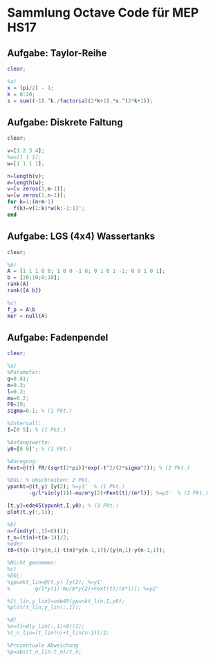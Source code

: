 # Sammlung Octave Code für MEP HS17

## Aufgabe: Taylor-Reihe

```matlab
clear;

%a)
x = (pi/2) - 1;
k = 0:20;
s = sum((-1).^k./factorial(2*k+1).*x.^(2*k+1));
```

## Aufgabe: Diskrete Faltung

```matlab
clear;

v=[1 2 3 4];
%w=[1 1 1];
w=[1 1 1 1];

n=length(v);
m=length(w);
v=[v zeros(1,m-1)];
w=[w zeros(1,n-1)];
for k=1:(n+m-1)
  f(k)=v(1:k)*w(k:-1:1)';
end

```

## Aufgabe: LGS (4x4) Wassertanks

```matlab
clear;

%b)
A = [1 1 1 0 0; 1 0 0 -1 0; 0 1 0 1 -1; 0 0 1 0 1];
b = [20;10;0;10];
rank(A)
rank([A b])

%c)
f_p = A\b
ker = null(A)
```

## Aufgabe: Fadenpendel

```matlab
clear;

%a)
%Parameter:
g=9.81;
m=0.3;
l=0.2;
mu=0.2;
F0=19;
sigma=0.1; % (1 Pkt.)

%Intervall:
I=[0 5]; % (1 Pkt.)

%Anfangswerte:
y0=[0 0]'; % (1 Pkt.)

%Anregung:
Fext=@(t) F0/(sqrt(2*pi))*exp(-t^2/(2*sigma^2)); % (2 Pkt.)

%DGL: % Umschreiben: 2 Pkt.
ypunkt=@(t,y) [y(2); %=y1'  % (1 Pkt.)
       -g/l*sin(y(1))-mu/m*y(2)+Fext(t)/(m*l)]; %=y2'  % (2 Pkt.)

[t,y]=ode45(ypunkt,I,y0); % (3 Pkt.)
plot(t,y(:,1));

%b)
n=find(y(:,1)<0)(1);
t_n=(t(n)+t(n-1))/2;
%oder
t0=(t(n-1)*y(n,1)-t(n)*y(n-1,1))/(y(n,1)-y(n-1,1));

%Nicht genommen:
%c)
%DGL:
%ypunkt_lin=@(t,y) [y(2); %=y1'
%       -g/l*y(1)-mu/m*y(2)+Fext(t)/(m*l)]; %=y2'

%[t_lin,y_lin]=ode45(ypunkt_lin,I,y0);
%plot(t_lin,y_lin(:,1));

%d)
%n=find(y_lin(:,1)<0)(1);
%t_n_lin=(t_lin(n)+t_lin(n-1))/2;

%Prozentuale Abweichung
%p=abs(t_n_lin-t_n)/t_n;
```